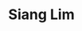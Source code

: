 ---
layout: biography
email: siang@alumni.ubc.ca
project: Machine Learning and Process Control
img: siang.png
biography: Siang graduated from UBC with distinction in chemical engineering and was selected as a 2017 Faculty of Applied Science Rising Star. He completed an NSERC USRA term with the DAIS Lab and is currently pursuing a MSc in Computer Science (OMSCS) at Georgia Tech while working on process control and data science at the Burnaby Refinery.
degree: Undergraduate
year_end: 2017
year_start: 2017
status: alumni
linkedin: https://www.linkedin.com/in/csianglim/
homepage: http://www.siang.ca 
title: Siang Lim
pub_name: Lim C. Siang
---